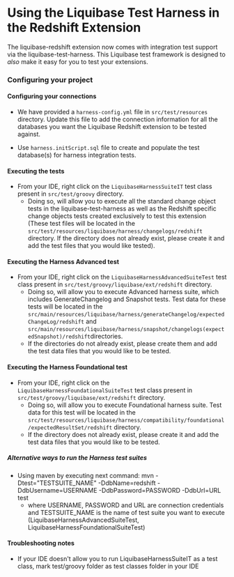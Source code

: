 # Using the Liquibase Test Harness in the Redshift Extension
The liquibase-redshift extension now comes with integration test support via the liquibase-test-harness.
This Liquibase test framework is designed to *also* make it easy for you to test your extensions.

### Configuring your project

#### Configuring your connections

- We have provided a `harness-config.yml` file in `src/test/resources` directory.
Update this file to add the connection information for all the databases you want the Liquibase Redshift extension to be tested against.

- Use `harness.initScript.sql` file to create and populate the test database(s) for harness integration tests.

#### Executing the tests
- From your IDE, right click on the `LiquibaseHarnessSuiteIT` test class present in `src/test/groovy` directory.
  - Doing so, will allow you to execute all the standard change object tests in the liquibase-test-harness as well as the
Redshift specific change objects tests created exclusively to test this extension (These test files will be located in the
`src/test/resources/liquibase/harness/changelogs/redshift` directory. If the directory does not already exist, please create
    it and add the test files that you would like tested).

#### Executing the Harness Advanced test
- From your IDE, right click on the `LiquibaseHarnessAdvancedSuiteTest` test class present in `src/test/groovy/liquibase/ext/redshift` directory.
    - Doing so, will allow you to execute Advanced harness suite, which includes GenerateChangelog and Snapshot tests. Test data for these tests will be located in the
      `src/main/resources/liquibase/harness/generateChangelog/expectedChangeLog/redshift` and `src/main/resources/liquibase/harness/snapshot/changelogs(expectedSnapshot)/redshift`directories.
    - If the directories do not already exist, please create them and add the test data files that you would like to be tested.

#### Executing the Harness Foundational test
- From your IDE, right click on the `LiquibaseHarnessFoundationalSuiteTest` test class present in `src/test/groovy/liquibase/ext/redshift` directory.
    - Doing so, will allow you to execute Foundational harness suite. Test data for this test will be located in the
      `src/test/resources/liquibase/harness/compatibility/foundational/expectedResultSet/redshift` directory.
    - If the directory does not already exist, please create it and add the test data files that you would like to be tested.

##### Alternative ways to run the Harness test suites
- Using maven by executing next command:
  mvn -Dtest="TESTSUITE_NAME" -DdbName=redshift -DdbUsername=USERNAME -DdbPassword=PASSWORD -DdbUrl=URL test
    - where USERNAME, PASSWORD and URL are connection credentials and TESTSUITE_NAME is the name of test suite you want to execute (LiquibaseHarnessAdvancedSuiteTest, LiquibaseHarnessFoundationalSuiteTest)

#### Troubleshooting notes
- If your IDE doesn't allow you to run LiquibaseHarnessSuiteIT as a test class, mark test/groovy folder as test classes folder in your IDE
